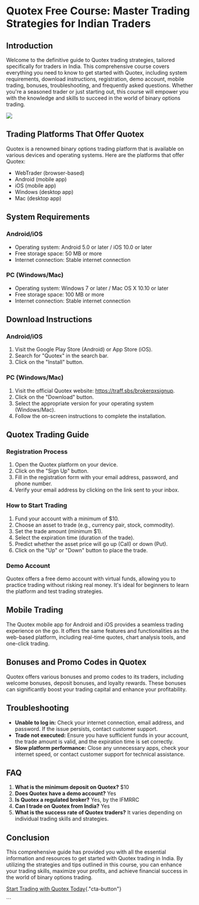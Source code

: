 

# Quotex Free Course: Master Trading Strategies for Indian Traders




## Introduction

Welcome to the definitive guide to Quotex trading strategies, tailored
specifically for traders in India. This comprehensive course covers
everything you need to know to get started with Quotex, including system
requirements, download instructions, registration, demo account, mobile
trading, bonuses, troubleshooting, and frequently asked questions.
Whether you\'re a seasoned trader or just starting out, this course will
empower you with the knowledge and skills to succeed in the world of
binary options trading.

[![](https://static.quotex.io/files/4_en/300_250.jpg)](https://traff.sbs/brokerqxlid)

## Trading Platforms That Offer Quotex

Quotex is a renowned binary options trading platform that is available
on various devices and operating systems. Here are the platforms that
offer Quotex:

-   WebTrader (browser-based)
-   Android (mobile app)
-   iOS (mobile app)
-   Windows (desktop app)
-   Mac (desktop app)

## System Requirements

### Android/iOS

-   Operating system: Android 5.0 or later / iOS 10.0 or later
-   Free storage space: 50 MB or more
-   Internet connection: Stable internet connection

### PC (Windows/Mac)

-   Operating system: Windows 7 or later / Mac OS X 10.10 or later
-   Free storage space: 100 MB or more
-   Internet connection: Stable internet connection

## Download Instructions

### Android/iOS

1.  Visit the Google Play Store (Android) or App Store (iOS).
2.  Search for "Quotex" in the search bar.
3.  Click on the "Install" button.

### PC (Windows/Mac)

1.  Visit the official Quotex website: https://traff.sbs/brokerqxsignup.
2.  Click on the "Download" button.
3.  Select the appropriate version for your operating system
    (Windows/Mac).
4.  Follow the on-screen instructions to complete the installation.

## Quotex Trading Guide

### Registration Process

1.  Open the Quotex platform on your device.
2.  Click on the "Sign Up" button.
3.  Fill in the registration form with your email address, password, and
    phone number.
4.  Verify your email address by clicking on the link sent to your
    inbox.

### How to Start Trading

1.  Fund your account with a minimum of \$10.
2.  Choose an asset to trade (e.g., currency pair, stock, commodity).
3.  Set the trade amount (minimum \$1).
4.  Select the expiration time (duration of the trade).
5.  Predict whether the asset price will go up (Call) or down (Put).
6.  Click on the "Up" or "Down" button to place the trade.

### Demo Account

Quotex offers a free demo account with virtual funds, allowing you to
practice trading without risking real money. It\'s ideal for beginners
to learn the platform and test trading strategies.

## Mobile Trading

The Quotex mobile app for Android and iOS provides a seamless trading
experience on the go. It offers the same features and functionalities as
the web-based platform, including real-time quotes, chart analysis
tools, and one-click trading.

## Bonuses and Promo Codes in Quotex

Quotex offers various bonuses and promo codes to its traders, including
welcome bonuses, deposit bonuses, and loyalty rewards. These bonuses can
significantly boost your trading capital and enhance your profitability.

## Troubleshooting

-   **Unable to log in:** Check your internet connection, email address,
    and password. If the issue persists, contact customer support.
-   **Trade not executed:** Ensure you have sufficient funds in your
    account, the trade amount is valid, and the expiration time is set
    correctly.
-   **Slow platform performance:** Close any unnecessary apps, check
    your internet speed, or contact customer support for technical
    assistance.

## FAQ

1.  **What is the minimum deposit on Quotex?** \$10
2.  **Does Quotex have a demo account?** Yes
3.  **Is Quotex a regulated broker?** Yes, by the IFMRRC
4.  **Can I trade on Quotex from India?** Yes
5.  **What is the success rate of Quotex traders?** It varies depending
    on individual trading skills and strategies.

## Conclusion

This comprehensive guide has provided you with all the essential
information and resources to get started with Quotex trading in India.
By utilizing the strategies and tips outlined in this course, you can
enhance your trading skills, maximize your profits, and achieve
financial success in the world of binary options trading.

[Start Trading with Quotex
Today](\%22https://traff.sbs/brokerqxsignup\%22){."cta-button"}

\`\`\`

